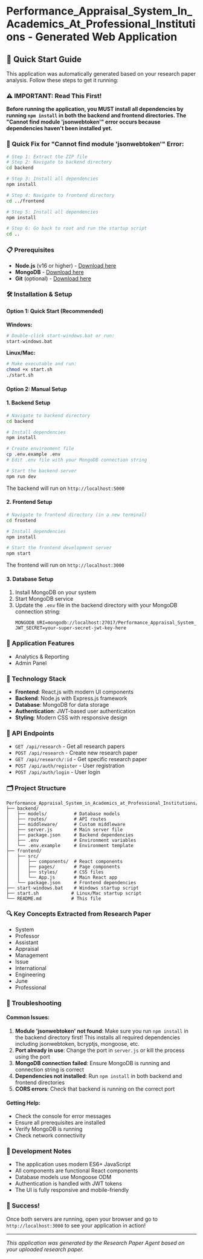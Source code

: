 # Performance_Appraisal_System_In_Academics_At_Professional_Institutions - Generated Web Application

## 🚀 Quick Start Guide

This application was automatically generated based on your research paper analysis. Follow these steps to get it running:

### ⚠️ IMPORTANT: Read This First!
**Before running the application, you MUST install all dependencies by running `npm install` in both the backend and frontend directories. The "Cannot find module 'jsonwebtoken'" error occurs because dependencies haven't been installed yet.**

### 🚀 Quick Fix for "Cannot find module 'jsonwebtoken'" Error:
```bash
# Step 1: Extract the ZIP file
# Step 2: Navigate to backend directory
cd backend

# Step 3: Install all dependencies
npm install

# Step 4: Navigate to frontend directory  
cd ../frontend

# Step 5: Install all dependencies
npm install

# Step 6: Go back to root and run the startup script
cd ..
```

### 📋 Prerequisites
- **Node.js** (v16 or higher) - [Download here](https://nodejs.org/)
- **MongoDB** - [Download here](https://www.mongodb.com/try/download/community)
- **Git** (optional) - [Download here](https://git-scm.com/)

### 🛠️ Installation & Setup

#### Option 1: Quick Start (Recommended)
**Windows:**
```bash
# Double-click start-windows.bat or run:
start-windows.bat
```

**Linux/Mac:**
```bash
# Make executable and run:
chmod +x start.sh
./start.sh
```

#### Option 2: Manual Setup

#### 1. Backend Setup
```bash
# Navigate to backend directory
cd backend

# Install dependencies
npm install

# Create environment file
cp .env.example .env
# Edit .env file with your MongoDB connection string

# Start the backend server
npm run dev
```
The backend will run on `http://localhost:5000`

#### 2. Frontend Setup
```bash
# Navigate to frontend directory (in a new terminal)
cd frontend

# Install dependencies
npm install

# Start the frontend development server
npm start
```
The frontend will run on `http://localhost:3000`

#### 3. Database Setup
1. Install MongoDB on your system
2. Start MongoDB service
3. Update the `.env` file in the backend directory with your MongoDB connection string:
   ```
   MONGODB_URI=mongodb://localhost:27017/Performance_Appraisal_System_in_Academics_at_Professional_Institutions
   JWT_SECRET=your-super-secret-jwt-key-here
   ```

### 🎯 Application Features
- Analytics & Reporting
- Admin Panel

### 🔧 Technology Stack
- **Frontend**: React.js with modern UI components
- **Backend**: Node.js with Express.js framework
- **Database**: MongoDB for data storage
- **Authentication**: JWT-based user authentication
- **Styling**: Modern CSS with responsive design

### 📡 API Endpoints
- `GET /api/research` - Get all research papers
- `POST /api/research` - Create new research paper
- `GET /api/research/:id` - Get specific research paper
- `POST /api/auth/register` - User registration
- `POST /api/auth/login` - User login

### 🗂️ Project Structure
```
Performance_Appraisal_System_in_Academics_at_Professional_Institutions/
├── backend/
│   ├── models/          # Database models
│   ├── routes/          # API routes
│   ├── middleware/      # Custom middleware
│   ├── server.js        # Main server file
│   ├── package.json     # Backend dependencies
│   ├── .env             # Environment variables
│   └── .env.example     # Environment template
├── frontend/
│   ├── src/
│   │   ├── components/  # React components
│   │   ├── pages/       # Page components
│   │   ├── styles/      # CSS files
│   │   └── App.js       # Main React app
│   └── package.json     # Frontend dependencies
├── start-windows.bat    # Windows startup script
├── start.sh            # Linux/Mac startup script
└── README.md           # This file
```

### 🔍 Key Concepts Extracted from Research Paper
- System
- Professor
- Assistant
- Appraisal
- Management
- Issue
- International
- Engineering
- June
- Professional

### 🚨 Troubleshooting

#### Common Issues:
1. **Module 'jsonwebtoken' not found**: Make sure you run `npm install` in the backend directory first! This installs all required dependencies including jsonwebtoken, bcryptjs, mongoose, etc.
2. **Port already in use**: Change the port in `server.js` or kill the process using the port
3. **MongoDB connection failed**: Ensure MongoDB is running and connection string is correct
4. **Dependencies not installed**: Run `npm install` in both backend and frontend directories
5. **CORS errors**: Check that backend is running on the correct port

#### Getting Help:
- Check the console for error messages
- Ensure all prerequisites are installed
- Verify MongoDB is running
- Check network connectivity

### 📝 Development Notes
- The application uses modern ES6+ JavaScript
- All components are functional React components
- Database models use Mongoose ODM
- Authentication is handled with JWT tokens
- The UI is fully responsive and mobile-friendly

### 🎉 Success!
Once both servers are running, open your browser and go to `http://localhost:3000` to see your application in action!

---
*This application was generated by the Research Paper Agent based on your uploaded research paper.*
